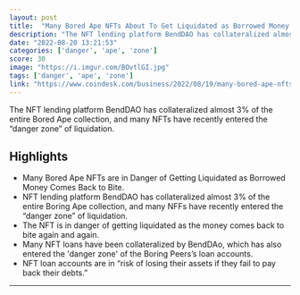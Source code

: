 ```yaml
---
layout: post
title:  "Many Bored Ape NFTs About To Get Liquidated as Borrowed Money Comes Back to Bite"
description: "The NFT lending platform BendDAO has collateralized almost 3% of the entire Bored Ape collection, and many NFTs have recently entered the “danger zone” of liquidation."
date: "2022-08-20 13:21:53"
categories: ['danger', 'ape', 'zone']
score: 30
image: "https://i.imgur.com/BOvtlGI.jpg"
tags: ['danger', 'ape', 'zone']
link: "https://www.coindesk.com/business/2022/08/19/many-bored-ape-nfts-are-in-danger-of-getting-liquidated-as-borrowed-money-comes-back-to-bite/?outputType=amp"
---
```


The NFT lending platform BendDAO has collateralized almost 3% of the entire Bored Ape collection, and many NFTs have recently entered the “danger zone” of liquidation.

## Highlights

- Many Bored Ape NFTs are in Danger of Getting Liquidated as Borrowed Money Comes Back to Bite.
- NFT lending platform BendDAO has collateralized almost 3% of the entire Boring Ape collection, and many NFFs have recently entered the “danger zone” of liquidation.
- The NFT is in danger of getting liquidated as the money comes back to bite again and again.
- Many NFT loans have been collateralized by BendDAo, which has also entered the 'danger zone' of the Boring Peers’s loan accounts.
- NFT loan accounts are in “risk of losing their assets if they fail to pay back their debts.”

---
